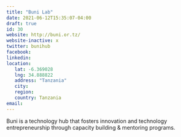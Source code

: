 ```yaml
---
title: "Buni Lab"
date: 2021-06-12T15:35:07-04:00
draft: true
id: 30
website: http://buni.or.tz/
website-inactive: x
twitter: bunihub
facebook: 
linkedin: 
location: 
   lat: -6.369028
   lng: 34.888822
   address: "Tanzania"
   city: 
   region: 
   country: Tanzania
email: 
---
```

Buni is a technology hub that fosters innovation and technology entrepreneurship through capacity building & mentoring programs.  
